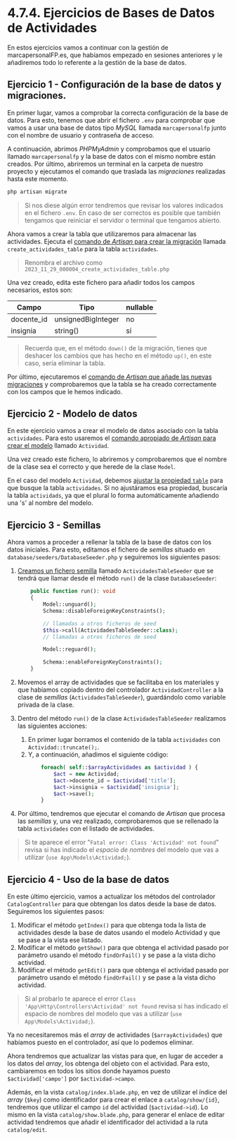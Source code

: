 # 4.7.4. Ejercicios de Bases de Datos de Actividades

En estos ejercicios vamos a continuar con la gestión de marcapersonalFP.es, que habíamos empezado en sesiones anteriores y le añadiremos todo lo referente a la gestión de la base de datos.

## Ejercicio 1 - Configuración de la base de datos y migraciones.

En primer lugar, vamos a comprobar la correcta configuración de la base de datos. Para esto, tenemos que abrir el fichero `.env` para comprobar que vamos a usar una base de datos tipo _MySQL_ llamada `marcapersonalfp` junto con el nombre de usuario y contraseña de acceso.

A continuación, abrimos _PHPMyAdmin_ y comprobamos que el usuario llamado `marcapersonalfp` y la base de datos con el mismo nombre están creados. Por último, abriremos un terminal en la carpeta de nuestro proyecto y ejecutamos el comando que traslada las _migraciones_ realizadas hasta este momento.

```bash
php artisan migrate
```

> Si nos diese algún error tendremos que revisar los valores indicados en el fichero `.env`. En caso de ser correctos es posible que también tengamos que reiniciar el servidor o terminal que tengamos abierto.

Ahora vamos a crear la tabla que utilizaremos para almacenar las actividades. Ejecuta el [comando de _Artisan_ para crear la migración](./042_migraciones.md#crear-una-nueva-migración) llamada `create_actividades_table` para la tabla `actividades`.

> Renombra el archivo como `2023_11_29_000004_create_actividades_table.php`

Una vez creado, edita este fichero para añadir todos los campos necesarios, estos son:

Campo | Tipo | nullable
-----|----|---
docente_id | unsignedBigInteger | no
insignia | string() | sí

> Recuerda que, en el método `down()` de la migración, tienes que deshacer los cambios que has hecho en el método `up()`, en este caso, sería eliminar la tabla.

Por último, ejecutaremos el [comando de _Artisan_ que añade las nuevas migraciones](./042_migraciones.md#ejecutar-migraciones) y comprobaremos que la tabla se ha creado correctamente con los campos que le hemos indicado.

## Ejercicio 2 - Modelo de datos

En este ejercicio vamos a crear el modelo de datos asociado con la tabla `actividades`. Para esto usaremos el [comando apropiado de _Artisan_ para crear el modelo](./044_modelosORM.md#definición-de-un-modelo) llamado `Actividad`.

Una vez creado este fichero, lo abriremos y comprobaremos que el nombre de la clase sea el correcto y que herede de la clase `Model`.

En el caso del modelo `Actividad`, debemos [ajustar la propiedad `table`](./044_modelosORM.md#nombre) para que busque la tabla `actividades`. Si no ajustáramos esa propiedad, buscaría la tabla `actividads`, ya que el plural lo forma automáticamente añadiendo una 's' al nombre del modelo.

## Ejercicio 3 - Semillas

Ahora vamos a proceder a rellenar la tabla de la base de datos con los datos iniciales. Para esto, editamos el fichero de _semillas_ situado en `database/seeders/DatabaseSeeder.php` y seguiremos los siguientes pasos:

1. [Creamos un fichero semilla](./045_databaseSeeding.md#crear-ficheros-semilla) llamado `ActividadesTableSeeder` que se tendrá que llamar desde el método `run()` de la clase `DatabaseSeeder`:

    ```php
        public function run(): void
        {
            Model::unguard();
            Schema::disableForeignKeyConstraints();

            // llamadas a otros ficheros de seed
            $this->call(ActividadesTableSeeder::class);
            // llamadas a otros ficheros de seed

            Model::reguard();

            Schema::enableForeignKeyConstraints();
        }
    ```
2. Movemos el array de actividades que se facilitaba en los materiales y que habíamos copiado dentro del controlador `ActividadController` a la clase de _semillas_ (`ActividadesTableSeeder`), guardándolo como variable privada de la clase.

3. Dentro del método `run()` de la clase `ActividadesTableSeeder` realizamos las siguientes acciones:

    1. En primer lugar borramos el contenido de la tabla `actividades` con `Actividad::truncate();`.
    1. Y, a continuación, añadimos el siguiente código:
        ```php
            foreach( self::$arrayActividades as $actividad ) {
                $act = new Actividad;
                $act->docente_id = $actividad['title'];
                $act->insignia = $actividad['insignia'];
                $act->save();
            }
        ```

4. Por último, tendremos que ejecutar el comando de _Artisan_ que procesa las _semillas_ y, una vez realizado, comprobaremos que se rellenado la tabla `actividades` con el listado de actividades.

> Si te aparece el error "`Fatal error: Class 'Actividad' not found`" revisa si has indicado el _espacio de nombres_ del modelo que vas a utilizar (`use App\Models\Actividad;`).

## Ejercicio 4 - Uso de la base de datos

En este último ejercicio, vamos a actualizar los métodos del controlador `CatalogController` para que obtengan los datos desde la base de datos. Seguiremos los siguientes pasos:

1. Modificar el método `getIndex()` para que obtenga toda la lista de actividades desde la base de datos usando el modelo Actividad y que se pase a la vista ese listado.
1. Modificar el método `getShow()` para que obtenga el actividad pasado por parámetro usando el método `findOrFail()` y se pase a la vista dicho actividad.
1. Modificar el método `getEdit()` para que obtenga el actividad pasado por parámetro usando el método `findOrFail()` y se pase a la vista dicho actividad.

> Si al probarlo te aparece el error `Class 'App\Http\Controllers\Actividad' not found` revisa si has indicado el espacio de nombres del modelo que vas a utilizar (`use App\Models\Actividad;`).

Ya no necesitaremos más el _array_ de actividades (`$arrayActividades`) que habíamos puesto en el controlador, así que lo podemos eliminar.

Ahora tendremos que actualizar las vistas para que, en lugar de acceder a los datos del _array_, los obtenga del objeto con el actividad. Para esto, cambiaremos en todos los sitios donde hayamos puesto `$actividad['campo']` por `$actividad->campo`.

Además, en la vista `catalog/index.blade.php`, en vez de utilizar el índice del _array_ (`$key`) como identificador para crear el enlace a `catalog/show/{id}`, tendremos que utilizar el campo `id` del actividad (`$actividad->id`). Lo mismo en la vista `catalog/show.blade.php`, para generar el enlace de editar actividad tendremos que añadir el identificador del actividad a la ruta `catalog/edit`.

